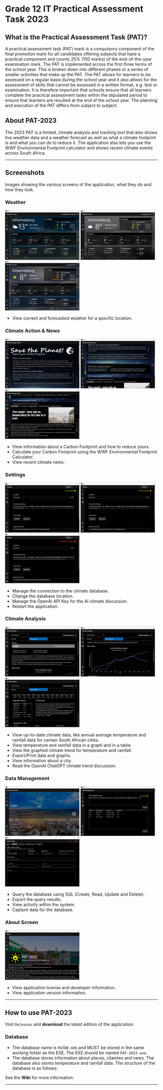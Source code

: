 # Grade 12 IT Practical Assessment Task 2023
## What is the Practical Assessment Task (PAT)? 
A practical assessment task (PAT) mark is a compulsory component of the final
promotion mark for all candidates offering subjects that have a practical component
and counts 25% (100 marks) of the end-of-the-year examination mark. The PAT is
implemented across the first three terms of the school year. This is broken down into
different phases or a series of smaller activities that make up the PAT. The PAT
allows for learners to be assessed on a regular basis during the school year and it
also allows for the assessment of skills that cannot be assessed in a written format,
e.g. test or examination. It is therefore important that schools ensure that all learners
complete the practical assessment tasks within the stipulated period to ensure that
learners are resulted at the end of the school year. The planning and execution of the
PAT differs from subject to subject.

## About PAT-2023 
The 2023 PAT is a limited, climate analysis and tracking tool that also shows live weather data and a weather forecast as well as what a climate footprint is and what you can do to reduce it. The application also lets you use the WWF Environmental Footprint calculator and shows recent climate events across South Africa. 
***
## Screenshots 
Images showing the various screens of the application, what they do and how they look. 

### Weather
<img src="Weather.PNG" width="245" height="164"> <img src="Overcast Clouds.PNG" width="245" height="164"> <img src="Clear Sky.PNG" width="245" height="164">
- View current and forecasted weather for a specific location.

### Climate Action & News 
<img src="Save the Planet.PNG" width="245" height="164"> <img src="Carbon Footprint.PNG" width="245" height="164"> <img src="News.PNG" width="245" height="164">
- View information about a Carbon Footprint and how to reduce yours.
- Calculate your Carbon Footprint using the WWF Environmental Footprint Calculator.
- View recent climate news. 

### Settings 
<img src="Settings Connected.png" width="245" height="164"> <img src="Settings Disconnected.png" width="245" height="164"> <img src="Settings Connection Failed.png" width="245" height="164"> 
- Manage the connection to the climate database.
- Change the database location.
- Manage the OpenAI API Key for the AI climate discussion. 
- Restart the application.

### Climate Analysis
<img src="Climate.PNG" width="245" height="164"> <img src="Climate Graph.PNG" width="245" height="164"> <img src="Discussion.PNG" width="245" height="164">
- View up-to-date climate data, like annual average temperature and rainfall data for certain South African cities.
- View temperature and rainfall data in a graph and in a table.
- View the graphed climate trend for temperature and rainfall.
- Export/Print data and graphs.
- View information about a city.
- Read the OpenAI ChatGPT climate trend discussion.   

### Data Management 
<img src="Login.PNG" width="245" height="164"> <img src="SQL Query.PNG" width="245" height="164"> <img src="Capture Data.PNG" width="245" height="164"> 
- Query the database using SQL (Create, Read, Update and Delete).
- Export the query results.
- View activity within the system.
- Capture data for the database.

### About Screen
<img src="About Screen.PNG" width="245" height="164">

- View application license and developer information. 
- View application version information. 
***

## How to use PAT-2023 
Visit ```Releases``` and **download** the latest edition of the application. 

### Database 
- The database name is ```PATDB.mdb``` and MUST be stored in the same working folder as the EXE. The EXE should be named ```PAT-2023.exe```.
- The database stores information about places, cliamtes and news. The database also stores temperature and rainfall data.
The structure of the database is as follows:

See the **Wiki** for more information.
***
